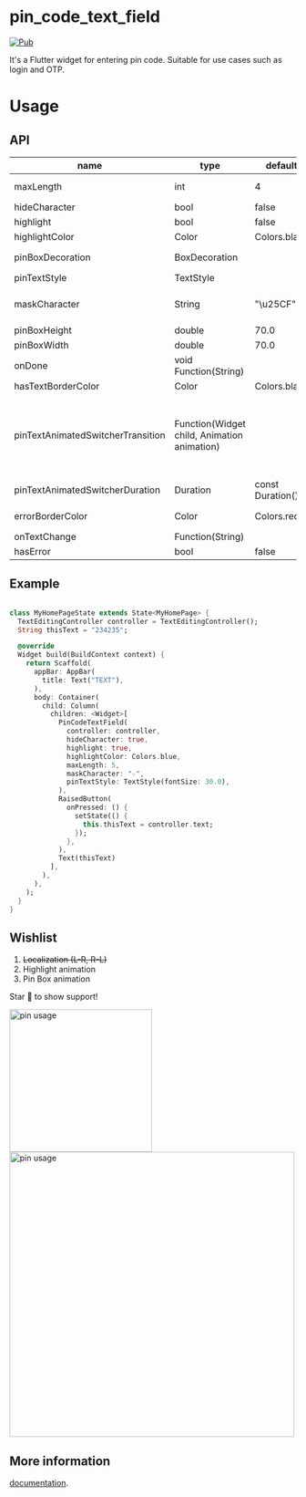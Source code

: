 # pin_code_text_field
[![Pub](https://img.shields.io/pub/v/pin_code_text_field.svg)](https://pub.dartlang.org/packages/pin_code_text_field)

It's a Flutter widget for entering pin code. Suitable for use cases such as login and OTP.

# Usage
## API
| name | type | default | description |
| --- | --- | --- | --- |
| maxLength | int | 4 | The total length of pin number & the number of pin boxes |
| hideCharacter | bool | false | Show or hide the pin code |
| highlight | bool | false | highlight the focused pin box |
| highlightColor | Color | Colors.black | Set color of the focused pin box |
| pinBoxDecoration | BoxDecoration| | Customization for the individual pin boxes. |
| pinTextStyle | TextStyle | | TextStyle for styling pin characters |
| maskCharacter | String | "\u25CF" | Special character to mask the pin code. Will only work if `hideCharacter` is set to true |
| pinBoxHeight | double | 70.0 | Height of pin boxes |
| pinBoxWidth | double | 70.0 | Width of pin boxes |
| onDone | void Function(String) | | Callback when the max length of pin code is reached. |
| hasTextBorderColor | Color | Colors.black | Set color of pin box containing text |
| pinTextAnimatedSwitcherTransition | Function(Widget child, Animation<double> animation) | | Animation of text appearing/disappearing, you can write your own or use a few presets: 1. PinCodeTextField.awesomeTransition 2. PinCodeTextField.defaultScalingTransition  3. PinCodeTextField.defaultRotateTransition|
| pinTextAnimatedSwitcherDuration | Duration | const Duration() | Duration of pinTextAnimatedSwitcherTransition |
| errorBorderColor | Color | Colors.red | Highlight all textboxes to this color if hasError is set to `true`
| onTextChange | Function(String) | | callback that returns a text on input |
| hasError | bool | false | set all border color to `errorBorderColor` |

## Example
```dart

class MyHomePageState extends State<MyHomePage> {
  TextEditingController controller = TextEditingController();
  String thisText = "234235";

  @override
  Widget build(BuildContext context) {
    return Scaffold(
      appBar: AppBar(
        title: Text("TEXT"),
      ),
      body: Container(
        child: Column(
          children: <Widget>[
            PinCodeTextField(
              controller: controller,
              hideCharacter: true,
              highlight: true,
              highlightColor: Colors.blue,
              maxLength: 5,
              maskCharacter: "☆",
              pinTextStyle: TextStyle(fontSize: 30.0),
            ),
            RaisedButton(
              onPressed: () {
                setState(() {
                  this.thisText = controller.text;
                });
              },
            ),
            Text(thisText)
          ],
        ),
      ),
    );
  }
}


```

## Wishlist
1. ~~Localization (L-R, R-L)~~
2. Highlight animation
3. Pin Box animation


Star 🌟 to show support!

<img src="https://raw.githubusercontent.com/LiewJunTung/Pin-Code-Text-Field/master/image/phoneusage.gif" alt="pin usage" width="250"/>
<img src="https://raw.githubusercontent.com/LiewJunTung/Pin-Code-Text-Field/master/image/ipad.gif" alt="pin usage" width="500"/>

## More information
[documentation](https://flutter.io/).
